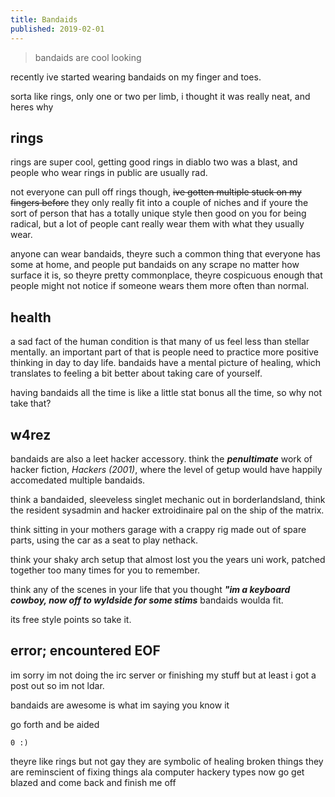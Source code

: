 ```yaml
---
title: Bandaids
published: 2019-02-01
---
```


> bandaids are cool looking

recently ive started wearing bandaids on my finger and toes.

sorta like rings, only one or two per limb, i thought it was really neat, and heres why

## rings

rings are super cool, getting good rings in diablo two was a blast, and people who wear rings in public are usually rad.

not everyone can pull off rings though, ~~ive gotten multiple stuck on my fingers before~~ they only really fit into a couple of niches and if youre the sort of person that has a totally unique style then good on you for being radical, but a lot of people cant really wear them with what they usually wear.

anyone can wear bandaids, theyre such a common thing that everyone has some at home, and people put bandaids on any scrape no matter how surface it is, so theyre pretty commonplace, theyre cospicuous enough that people might not notice if someone wears them more often than normal.

## health

a sad fact of the human condition is that many of us feel less than stellar mentally. an important part of that is people need to practice more positive thinking in day to day life. bandaids have a mental picture of healing, which translates to feeling a bit better about taking care of yourself.

having bandaids all the time is like a little stat bonus all the time, so why not take that?

## w4rez

bandaids are also a leet hacker accessory. think the ***penultimate*** work of hacker fiction, *Hackers (2001)*, where the level of getup would have happily accomedated multiple bandaids.

think a bandaided, sleeveless singlet mechanic out in borderlandsland, think the resident sysadmin and hacker extroidinaire pal on the ship of the matrix.

think sitting in your mothers garage with a crappy rig made out of spare parts, using the car as a seat to play nethack.

think your shaky arch setup that almost lost you the years uni work, patched together too many times for you to remember.

think any of the scenes in your life that you thought ***"im a keyboard cowboy, now off to wyldside for some stims*** bandaids woulda fit.

its free style points so take it.

## error; encountered EOF

im sorry im not doing the irc server or finishing my stuff but at least i got a post out so im not ldar.

bandaids are awesome is what im saying you know it

go forth and be aided

`0 :)`
 
theyre like rings but not gay
they are symbolic of healing broken things
they are reminscient of fixing things ala computer hackery types
now go get blazed and come back and finish me off
